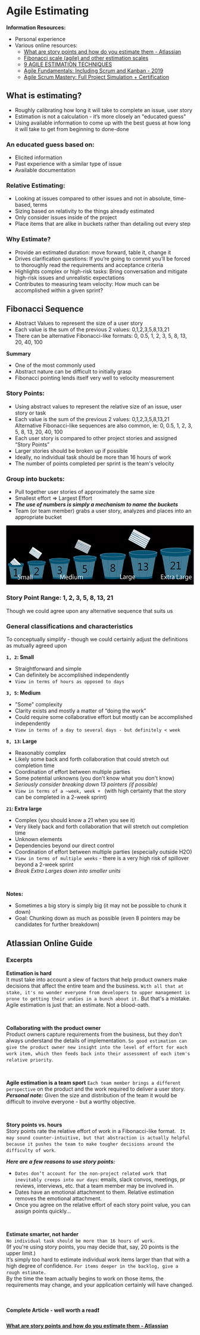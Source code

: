 # Agile Estimating
**Information Resources:**
- Personal experience
- Various online resources:
    - [What are story points and how do you estimate them - Atlassian](https://www.atlassian.com/agile/project-management/estimation)
    - [Fibonacci scale (agile) and other estimation scales](https://en.wikipedia.org/wiki/Fibonacci_scale_(agile))
    - [9 AGILE ESTIMATION TECHNIQUES](https://www.berteig.com/how-to-apply-agile/9-agile-estimation-techniques/)
    -  [Agile Fundamentals: Including Scrum and Kanban - 2019](https://www.udemy.com/course/agile-fundamentals-scrum-kanban-scrumban/#instructor-1)
    - [Agile Scrum Mastery: Full Project Simulation + Certification](https://www.udemy.com/course/agile-scrum-mastery/)

## What is estimating?
- Roughly calibrating how long it will take to complete an issue, user story
- Estimation is not a calculation - it’s more closely an "educated guess"
- Using available information to come up with the best guess at how long it will take to get from beginning to done-done
### An educated guess based on:
- Elicited information
- Past experience with a similar type of issue
- Available documentation

### Relative Estimating:
- Looking at issues compared to other issues and not in absolute, time-based, terms
- Sizing based on relativity to the things already estimated
- Only consider issues inside of the project
- Place items that are  alike in buckets rather than detailing out every step

### Why Estimate?
- Provide an estimated duration: move forward, table it, change it
- Drives clarification questions: If you’re going to commit you’ll be forced to thoroughly read the requirements and acceptance criteria
- Highlights complex or high-risk tasks: Bring conversation and mitigate high-risk issues and unrealistic expectations
- Contributes to measuring team velocity: How much can be accomplished within a given sprint?


## Fibonacci Sequence
- Abstract Values to represent the size of a user story
- Each value is the sum of the previous 2 values:  0,1,2,3,5,8,13,21
- There can be alternative Fibonacci-like formats: 0, 0.5, 1, 2, 3, 5, 8, 13, 20, 40, 100

**Summary**
- One of the most commonly used
- Abstract nature can be difficult to initially grasp
- Fibonacci pointing lends itself very well to velocity measurement

### Story Points:
- Using abstract values to represent the relative size of an issue, user story or task
- Each value is the sum of the previous 2 values: 0,1,2,3,5,8,13,21
Alternative Fibonacci-like sequences are also common, ie: 0, 0.5, 1, 2, 3, 5, 8, 13, 20, 40, 100
- Each user story is compared to other project stories and assigned “Story Points”
- Larger stories should be broken up if possible
- Ideally, no individual task should be more than 16 hours of work
- The number of points completed per sprint is the team's velocity


### Group into buckets:
- Pull together user stories of approximately the same size
- Smallest effort => Largest Effort
- **_The use of numbers is simply a mechanism to name the buckets_**
- Team (or team member) grabs a user story, analyzes and places into an appropriate bucket


![image.png](.attachments/image-buckets-2.png)

### Story Point Range: 1, 2, 3, 5, 8, 13, 21
Though we could agree upon any alternative sequence that suits us

### General classifications and characteristics
To conceptually simplify - though we could certainly adjust the definitions as mutually agreed upon

**`1, 2`: Small**
- Straightforward and simple
- Can definitely be accomplished independently
- `View in terms of hours as opposed to days`

**`3, 5`: Medium**
- "Some" complexity
- Clarity exists and mostly a matter of “doing the work”
- Could require some collaborative effort but mostly can be accomplished independently
- `View in terms of a day to several days - but definitely < week`

**`8, 13`: Large**
- Reasonably complex
- Likely some back and forth collaboration that could stretch out completion time
- Coordination of effort between multiple parties
- Some potential unknowns (you don't know what you don't know)
- _Seriously consider breaking down 13 pointers (if possible)_
- `View in terms of a ~week, week + ` (with high certainty that the story can be completed in a 2-week sprint)


**`21`: Extra large**
- Complex (you should know a 21 when you see it)
- Very likely back and forth collaboration that will stretch out completion time
- Unknown elements
- Dependencies beyond our direct control
- Coordination of effort between multiple parties (especially outside H2O)
- `View in terms of multiple weeks` - there is a very high risk of spillover beyond a 2-week sprint
- _Break Extra Larges down into smaller units_

<br/>

**Notes:**
- Sometimes a big story is simply big (it may not be possible to chunk it down)
- Goal: Chunking down as much as possible (even 8 pointers may be candidates for further breakdown)


## Atlassian Online Guide
### Excerpts

**Estimation is hard**<br/>
It must take into account a slew of factors that help product owners make decisions that affect the entire team and the business.
 `With all that at stake, it's no wonder everyone from developers to upper management is prone to getting their undies in a bunch about it.` 
 But that's a mistake. Agile estimation is just that: an estimate. Not a blood-oath.

<br/>

**Collaborating with the product owner**<br/>
Product owners capture requirements from the business, but they don’t always understand the details of implementation.
 `So good estimation can give the product owner new insight into the level of effort for each work item, which then feeds back into their assessment of each item's relative priority`.

<br/>

**Agile estimation is a team sport**
`Each team member brings a different perspective` on the product and the work required to deliver a user story.
**_Personal note:_** Given the size and distribution of the team it would be difficult to involve everyone - but a worthy objective.

<br/>

**Story points vs. hours**<br/>
Story points rate the relative effort of work in a Fibonacci-like format.
` It may sound counter-intuitive, but that abstraction is actually helpful because it pushes the team to make tougher decisions around the difficulty of work`.

**_Here are a few reasons to use story points:_**
- `Dates don’t account for the non-project related work that inevitably creeps into our days`: emails, slack convos, meetings, pr reviews, interviews, etc. that a team member may be involved in.
- Dates have an emotional attachment to them. Relative estimation removes the emotional attachment.
- Once you agree on the relative effort of each story point value, you can assign points quickly...

<br/>

**Estimate smarter, not harder**<br/>
`No individual task should be more than 16 hours of work.`<br/>
(If you're using story points, you may decide that, say, 20 points is the upper limit.)<br/>
It’s simply too hard to estimate individual work items larger than that with a high degree of confidence.
`For items deeper in the backlog, give a rough estimate.` <br/>
By the time the team actually begins to work on those items, the requirements may change, and your application certainly will have changed.

<br/>

#### Complete Article - well worth a read:exclamation:
**[What are story points and how do you estimate them - Atlassian](https://www.atlassian.com/agile/project-management/estimation)**

